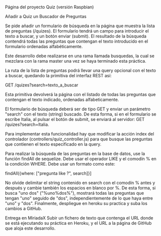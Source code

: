 Página del proyecto Quiz (versión Raspbian)


Añadir a Quiz un Buscador de Preguntas

Se pide añadir un formulario de búsqueda en la página que muestra la lista de preguntas (/quizes). El formulario tendrá un campo para introducir el texto a buscar, y un botón enviar (submit). El resultado de la búsqueda contendrá todas las preguntas que contengan el texto introducido en el formulario ordenadas alfabéticamente.

Este desarrollo debe realizarse en una rama llamada busquedas, la cual se mezclara con la rama master una vez se haya terminado esta práctica.

La ruta de la lista de preguntas podrá llevar una query opcional con el texto a buscar, quedando la primitiva del interfaz REST así:

GET  /quizes?search=texto_a_buscar

Esta primitiva devolverá la página con el listado de todas las preguntas que contengan el texto indicado, ordenadas alfabeticamente.

El formulario de búsqueda deberá ser de tipo GET y enviar un parámetro "search" con el texto (string) buscado. De esta forma, si en el formulario se escribe Italia, al pulsar el botón de submit, se enviará al servidor: GET /quizes?search=Italia.

Para implementar esta funcionalidad hay que modificar la acción index del controlador (controllers/quiz_controller.js) para que busque las preguntas que contienen el texto especificado en la query.

Para realizar la búsqueda de las preguntas en la base de datos, use la función findAll de sequelize. Debe usar el operador LIKE y el comodín % en la condición WHERE. Debe usar un formato como este:

findAll({where: ["pregunta like ?", search]}]

No olvide delimitar el string contenido en search con el comodín % antes y después y cambie también los espacios en blanco por %. De esta forma, si busca "uno dos" ("%uno%dos%"), mostrará todas las preguntas que tengan "uno" seguido de "dos", independientemente de lo que haya entre "uno" y "dos".
Finalmente, despliegue en heroku su practica y suba los cambios a GitHub.
 
Entrega en MiriadaX
Subir un fichero de texto que contenga el URL donde se está ejecutando su práctica en Heroku, y el URL a la página de GitHub que aloja este desarrollo.

